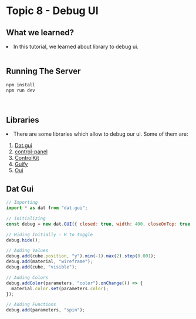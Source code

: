 # Topic 8 - Debug UI

## What we learned?

<li>In this tutorial, we learned about library to debug ui.</li>

<br />

## Running The Server

```cmd
npm install
npm run dev
```

<br />

## Libraries
<li>There are some libraries which allow to debug our ui. Some of them are:</li>
<ol>
<li><a href="https://www.npmjs.com/package/dat.gui">Dat.gui</a></li>
<li><a href="https://www.npmjs.com/package/control-panel">control-panel</a></li>
<li><a href="https://www.npmjs.com/package/controlkit">ControlKit</a></li>
<li><a href="https://www.npmjs.com/package/guify">Guify</a></li>
<li><a href="https://github.com/wearekuva/oui">Oui</a></li>
</ol>

## Dat Gui

```js
// Importing
import * as dat from "dat.gui";

// Initializing
const debug = new dat.GUI({ closed: true, width: 400, closeOnTop: true });

// Hiding Initially - H to toggle
debug.hide();

// Adding Values
debug.add(cube.position, "y").min(-1).max(2).step(0.001);
debug.add(material, "wireframe");
debug.add(cube, "visible");

// Adding Colors
debug.addColor(parameters, "color").onChange(() => {
  material.color.set(parameters.color);
});

// Adding Functions
debug.add(parameters, "spin");
```